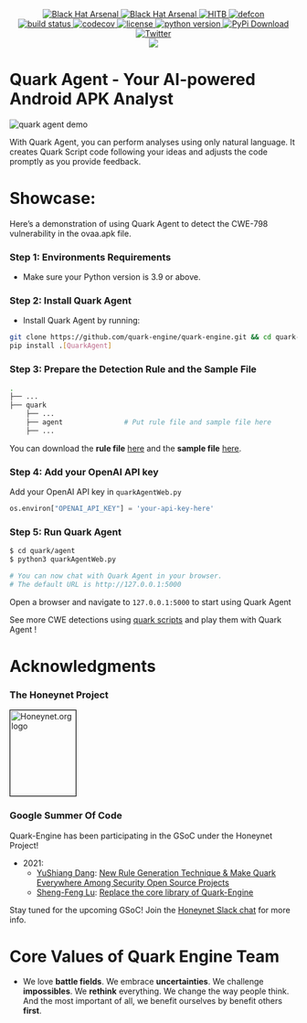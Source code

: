 <p align="center">
    <a href="https://www.blackhat.com/asia-24/arsenal/schedule/index.html#quark-script---dig-vulnerabilities-in-the-blackbox-37549">
        <img alt="Black Hat Arsenal" src="https://img.shields.io/badge/Black%20Hat%20Arsenal-Asia%202024-blue">
    </a>
    <a href="https://www.blackhat.com/asia-21/arsenal/schedule/index.html#quark-engine-storyteller-of-android-malware-22458">
        <img alt="Black Hat Arsenal" src="https://img.shields.io/badge/Black%20Hat%20Arsenal-Asia%202021-blue">
    </a>
    <a href="https://conference.hitb.org/hitb-lockdown002/sessions/quark-engine-an-obfuscation-neglect-android-malware-scoring-system/">
        <img alt="HITB" src="https://img.shields.io/badge/HITB-Lockdown%20002-red">
    </a>
    <a href="https://www.youtube.com/watch?v=XK-yqHPnsvc&ab_channel=DEFCONConference">
        <img alt="defcon" src="https://img.shields.io/badge/DEFCON%2028-BTV-blue">
    </a><br>
    <a href="https://github.com/quark-engine/quark-engine/actions/workflows/pytest.yml">
        <img alt="build status" src="https://github.com/quark-engine/quark-engine/actions/workflows/pytest.yml/badge.svg">
    </a>
    <a href="https://codecov.io/gh/quark-engine/quark-engine">
        <img alt="codecov" src="https://codecov.io/gh/quark-engine/quark-engine/branch/master/graph/badge.svg">
    </a>
    <a href="https://github.com/18z/quark-rules/blob/master/LICENSE">
        <img alt="license" src="https://img.shields.io/badge/License-GPLv3-blue.svg">
    </a>
    <a href="https://www.python.org/downloads/release/python-360/">
        <img alt="python version" src="https://img.shields.io/badge/python-3.9-blue.svg">
    </a>
    <a href="https://pypi.org/project/quark-engine/">
        <img alt="PyPi Download" src="https://pepy.tech/badge/quark-engine">
    </a><br>
    <a href="https://twitter.com/quarkengine">
        <img alt="Twitter" src="https://img.shields.io/twitter/follow/quarkengine?style=social">
    </a><br>
    <img src="https://i.imgur.com/8GwkWei.png"/>
</p>

# Quark Agent - Your AI-powered Android APK Analyst

![quark agent demo](https://hackmd.io/_uploads/By6ggTni0.png)

With Quark Agent, you can perform analyses using only natural language. It creates Quark Script code following your ideas and adjusts the code promptly as you provide feedback.

# Showcase:

Here’s a demonstration of using Quark Agent to detect the CWE-798 vulnerability in the ovaa.apk file.

### Step 1: Environments Requirements

*   Make sure your Python version is 3.9 or above.

### Step 2: Install Quark Agent

*   Install Quark Agent by running:

```bash
git clone https://github.com/quark-engine/quark-engine.git && cd quark-engine
pip install .[QuarkAgent]
```

### Step 3: Prepare the Detection Rule and the Sample File

```bash
.
├── ...
├── quark                   
    ├── ...           
    ├── agent               # Put rule file and sample file here
    ├── ...                
```

You can download the **rule file** [here](https://github.com/quark-engine/quark-script/blob/main/constructCryptoGraphicKey.json) and the **sample file** [here](https://github.com/oversecured/ovaa).

### Step 4: Add your OpenAI API key

Add your OpenAI API key in `quarkAgentWeb.py`

```python
os.environ["OPENAI_API_KEY"] = 'your-api-key-here'
```

### Step 5: Run Quark Agent

```bash
$ cd quark/agent
$ python3 quarkAgentWeb.py

# You can now chat with Quark Agent in your browser. 
# The default URL is http://127.0.0.1:5000
```

Open a browser and navigate to `127.0.0.1:5000` to start using Quark Agent

See more CWE detections using [quark scripts](https://quark-engine.readthedocs.io/en/latest/quark_script.html) and play them with Quark Agent !

# Acknowledgments

### The Honeynet Project

<a href="https://www.honeynet.org"> <img style="border: 0.2px solid black" width=115 height=150 src="https://i.imgur.com/znu7cMJ.png" alt="Honeynet.org logo"> </a>

### Google Summer Of Code

Quark-Engine has been participating in the GSoC under the Honeynet Project!

*   2021:
    *   [YuShiang Dang](https://twitter.com/YushianhD): [New Rule Generation Technique & Make Quark Everywhere Among Security Open Source Projects](https://quark-engine.github.io/2021/08/17/GSoC-2021-YuShiangDang/)
    *   [Sheng-Feng Lu](https://twitter.com/haeter525): [Replace the core library of Quark-Engine](https://quark-engine.github.io/2021/08/17/GSoC-2021-ShengFengLu/)

Stay tuned for the upcoming GSoC! Join the [Honeynet Slack chat](https://gsoc-slack.honeynet.org/) for more info.

# Core Values of Quark Engine Team

*   We love **battle fields**. We embrace **uncertainties**. We challenge **impossibles**. We **rethink** everything. We change the way people think. And the most important of all, we benefit ourselves by benefit others **first**.
